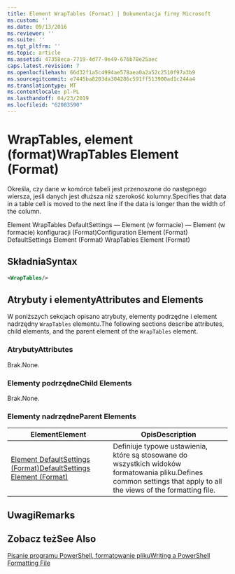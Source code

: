 ```yaml
---
title: Element WrapTables (Format) | Dokumentacja firmy Microsoft
ms.custom: ''
ms.date: 09/13/2016
ms.reviewer: ''
ms.suite: ''
ms.tgt_pltfrm: ''
ms.topic: article
ms.assetid: 47358eca-7719-4d77-9e49-676b78e25aec
caps.latest.revision: 7
ms.openlocfilehash: 66d32f1a5c4994ae578aea0a2a52c2510f97a3b9
ms.sourcegitcommit: e7445ba8203da304286c591ff513900ad1c244a4
ms.translationtype: MT
ms.contentlocale: pl-PL
ms.lasthandoff: 04/23/2019
ms.locfileid: "62083590"
---
```

# <a name="wraptables-element-format"></a><span data-ttu-id="24923-102">WrapTables, element (format)</span><span class="sxs-lookup"><span data-stu-id="24923-102">WrapTables Element (Format)</span></span>

<span data-ttu-id="24923-103">Określa, czy dane w komórce tabeli jest przenoszone do następnego wiersza, jeśli danych jest dłuższa niż szerokość kolumny.</span><span class="sxs-lookup"><span data-stu-id="24923-103">Specifies that data in a table cell is moved to the next line if the data is longer than the width of the column.</span></span>

<span data-ttu-id="24923-104">Element WrapTables DefaultSettings — Element (w formacie) — Element (w formacie) konfiguracji (Format)</span><span class="sxs-lookup"><span data-stu-id="24923-104">Configuration Element (Format) DefaultSettings Element (Format) WrapTables Element (Format)</span></span>

## <a name="syntax"></a><span data-ttu-id="24923-105">Składnia</span><span class="sxs-lookup"><span data-stu-id="24923-105">Syntax</span></span>

```xml
<WrapTables/>
```

## <a name="attributes-and-elements"></a><span data-ttu-id="24923-106">Atrybuty i elementy</span><span class="sxs-lookup"><span data-stu-id="24923-106">Attributes and Elements</span></span>

<span data-ttu-id="24923-107">W poniższych sekcjach opisano atrybuty, elementy podrzędne i element nadrzędny `WrapTables` elementu.</span><span class="sxs-lookup"><span data-stu-id="24923-107">The following sections describe attributes, child elements, and the parent element of the `WrapTables` element.</span></span>

### <a name="attributes"></a><span data-ttu-id="24923-108">Atrybuty</span><span class="sxs-lookup"><span data-stu-id="24923-108">Attributes</span></span>

<span data-ttu-id="24923-109">Brak.</span><span class="sxs-lookup"><span data-stu-id="24923-109">None.</span></span>

### <a name="child-elements"></a><span data-ttu-id="24923-110">Elementy podrzędne</span><span class="sxs-lookup"><span data-stu-id="24923-110">Child Elements</span></span>

<span data-ttu-id="24923-111">Brak.</span><span class="sxs-lookup"><span data-stu-id="24923-111">None.</span></span>

### <a name="parent-elements"></a><span data-ttu-id="24923-112">Elementy nadrzędne</span><span class="sxs-lookup"><span data-stu-id="24923-112">Parent Elements</span></span>

|<span data-ttu-id="24923-113">Element</span><span class="sxs-lookup"><span data-stu-id="24923-113">Element</span></span>|<span data-ttu-id="24923-114">Opis</span><span class="sxs-lookup"><span data-stu-id="24923-114">Description</span></span>|
|-------------|-----------------|
|[<span data-ttu-id="24923-115">Element DefaultSettings (Format)</span><span class="sxs-lookup"><span data-stu-id="24923-115">DefaultSettings Element (Format)</span></span>](./defaultsettings-element-format.md)|<span data-ttu-id="24923-116">Definiuje typowe ustawienia, które są stosowane do wszystkich widoków formatowania pliku.</span><span class="sxs-lookup"><span data-stu-id="24923-116">Defines common settings that apply to all the views of the formatting file.</span></span>|

## <a name="remarks"></a><span data-ttu-id="24923-117">Uwagi</span><span class="sxs-lookup"><span data-stu-id="24923-117">Remarks</span></span>

## <a name="see-also"></a><span data-ttu-id="24923-118">Zobacz też</span><span class="sxs-lookup"><span data-stu-id="24923-118">See Also</span></span>

[<span data-ttu-id="24923-119">Pisanie programu PowerShell, formatowanie pliku</span><span class="sxs-lookup"><span data-stu-id="24923-119">Writing a PowerShell Formatting File</span></span>](./writing-a-powershell-formatting-file.md)
